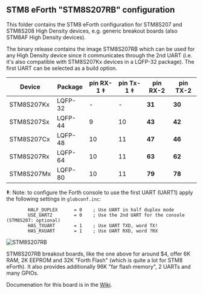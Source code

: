 ## STM8 eForth "STM8S207RB" configuration

This folder contains the STM8 eForth configuration for STM8S207 and STM8S208 High Density devices, e.g. generic breakout boards (also STM8AF High Density devices).

The binary release contains the image STM8S207RB which can be used for any High Density device since it communicates through the 2nd UART (i.e. it's also compatible with STM8S207Kx devices in a LQFP-32 package). The first UART can be selected as a build option.

Device|Package|pin RX-1 ‡|pin Tx-1 ‡|pin RX-2|pin TX-2
-|-|-|-|-|-
STM8S207Kx|LQFP-32|-|-|**31**|**30**
STM8S207Sx|LQFP-44|9|10|**43**|**42**
STM8S207Cx|LQFP-48|10|11|**47**|**46**
STM8S207Rx|LQFP-64|10|11|**63**|**62**
STM8S207Mx|LQFP-80|10|11|**79**|**78**

**‡**: Note: to configure the Forth console to use the first UART (UART1) apply the following settings in `globconf.inc`:

```Forth
        HALF_DUPLEX      = 0    ; Use UART in half duplex mode
        USE_UART2        = 0    ; Use the 2nd UART for the console (STM8S207: optional)
        HAS_TXUART       = 1    ; Use UART TXD, word TX!
        HAS_RXUART       = 1    ; Use UART RXD, word ?RX
```

![STM8S207RB](https://camo.githubusercontent.com/7e004d7f26e26268c70e227df98aa8e561f4da5b/68747470733a2f2f696d672e73746174696362672e636f6d2f7468756d622f766965772f6f6175706c6f61642f62616e67676f6f642f696d616765732f45302f31392f65643166663938372d613834322d346634382d383464362d3639363234303564656633332e6a706567)

STM8S207RB breakout boards, like the one above for around $4, offer 6K RAM, 2K EEPROM and 32K "Forth Flash" (which is quite a lot for STM8 eForth). It also provides additionally 96K "far flash memory", 2 UARTs and many GPIOs.

Documenation for this board is in the [Wiki](https://github.com/TG9541/stm8ef/wiki/Breakout-Boards#stm8s207rbt6-breakout-board).
